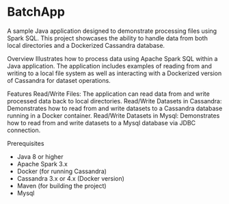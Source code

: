 # BatchApp
A sample Java application designed to demonstrate processing files using Spark SQL. This project showcases the ability to handle data from both local directories and a Dockerized Cassandra database.

Overview
Illustrates how to process data using Apache Spark SQL within a Java application. The application includes examples of reading from and writing to a local file system as well as interacting with a Dockerized version of Cassandra for dataset operations.

Features
Read/Write Files:
The application can read data from and write processed data back to local directories.
Read/Write Datasets in Cassandra:
Demonstrates how to read from and write datasets to a Cassandra database running in a Docker container.
Read/Write Datasets in Mysql:
Demonstrates how to read from and write datasets to a Mysql database via JDBC connection.

Prerequisites
- Java 8 or higher
- Apache Spark 3.x
- Docker (for running Cassandra)
- Cassandra 3.x or 4.x (Docker version)
- Maven (for building the project)
- Mysql
